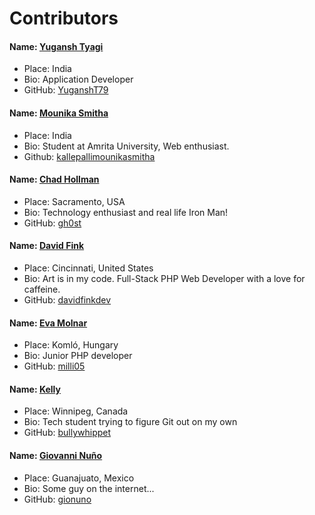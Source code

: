 # Contributors

#### Name: [Yugansh Tyagi](https://github.com/YuganshT79)
- Place: India  
- Bio: Application Developer  
- GitHub: [YuganshT79](https://github.com/YuganshT79)

#### Name: [Mounika Smitha](https://github.com/kallepallimounikasmitha)
- Place: India
- Bio: Student at Amrita University, Web enthusiast.
- Github: [kallepallimounikasmitha](https://github.com/kallepallimounikasmitha)

#### Name: [Chad Hollman](https://github.com/gh0st)  
- Place: Sacramento, USA
- Bio: Technology enthusiast and real life Iron Man!  
- GitHub: [gh0st](https://github.com/gh0st)  

#### Name: [David Fink](https://github.com/davidfinkdev)
- Place: Cincinnati, United States
- Bio: Art is in my code. Full-Stack PHP Web Developer with a love for caffeine.
- GitHub: [davidfinkdev](https://github.com/davidfinkdev)

#### Name: [Eva Molnar](https://github.com/milli05)  
- Place: Komló, Hungary  
- Bio: Junior PHP developer  
- GitHub: [milli05](https://github.com/milli05)   

#### Name: [Kelly](https://github.com/bullywhippet)  
- Place: Winnipeg, Canada  
- Bio: Tech student trying to figure Git out on my own  
- GitHub: [bullywhippet](https://github.com/bullywhippet)  

#### Name: [Giovanni Nuño](https://github.com/gionuno)  
- Place: Guanajuato, Mexico  
- Bio: Some guy on the internet...  
- GitHub: [gionuno](https://github.com/gionuno)  
